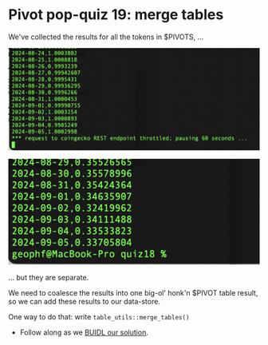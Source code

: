 # Pivot pop-quiz 19: merge tables

We've collected the results for all the tokens in $PIVOTS, ...

![token a, ... pause](../quiz18/imgs/07a-please-hold.png)

![then token b](../quiz18/imgs/07b-and-we-are-done.png)

... but they are separate.

We need to coalesce the results into one big-ol' honk'n $PIVOT table result, 
so we can add these results to our data-store.

One way to do that: write `table_utils::merge_tables()`

* Follow along as we [BUIDL our solution](BUIDLn.md).
